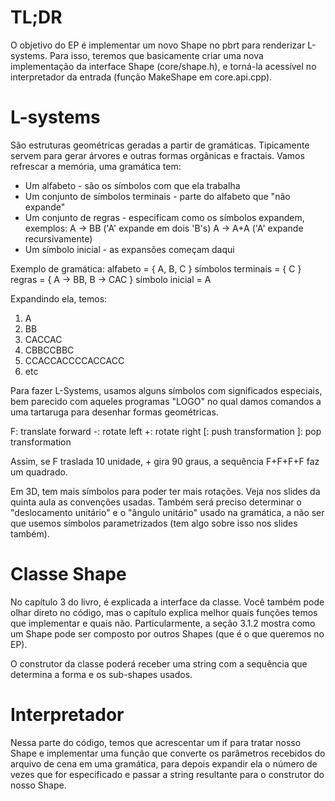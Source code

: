 
TL;DR
=====

O objetivo do EP é implementar um novo Shape no pbrt para renderizar
L-systems. Para isso, teremos que basicamente criar uma nova implementação da
interface Shape (core/shape.h), e torná-la acessível no interpretador da
entrada (função MakeShape em core.api.cpp).

L-systems
=========

São estruturas geométricas geradas a partir de gramáticas. Tipicamente servem
para gerar árvores e outras formas orgânicas e fractais. Vamos refrescar a
memória, uma gramática tem:

- Um alfabeto - são os símbolos com que ela trabalha
- Um conjunto de símbolos terminais - parte do alfabeto que "não expande"
- Um conjunto de regras - especificam como os símbolos expandem, exemplos:
  A -> BB ('A' expande em dois 'B's)
  A -> A+A ('A' expande recursivamente)
- Um símbolo inicial - as expansões começam daqui

Exemplo de gramática:
  alfabeto = { A, B, C }
  símbolos terminais = { C }
  regras = { A -> BB, B -> CAC }
  símbolo inicial = A

Expandindo ela, temos:
  1) A
  2) BB
  3) CACCAC
  4) CBBCCBBC
  5) CCACCACCCCACCACC
  6) etc

Para fazer L-Systems, usamos alguns símbolos com significados especiais, bem
parecido com aqueles programas "LOGO" no qual damos comandos a uma tartaruga
para desenhar formas geométricas.

F: translate forward
-: rotate left
+: rotate right
[: push transformation
]: pop transformation

Assim, se F traslada 10 unidade, + gira 90 graus, a sequência F+F+F+F faz um
quadrado.

Em 3D, tem mais símbolos para poder ter mais rotações. Veja nos slides da
quinta aula as convenções usadas. Também será preciso determinar o
"deslocamento unitário" e o "ângulo unitário" usado na gramática, a não ser
que usemos símbolos parametrizados (tem algo sobre isso nos slides também).

Classe Shape
============

No capítulo 3 do livro, é explicada a interface da classe. Você também pode
olhar direto no código, mas o capítulo explica melhor quais funções temos que
implementar e quais não. Particularmente, a seção 3.1.2 mostra como um Shape
pode ser composto por outros Shapes (que é o que queremos no EP).

O construtor da classe poderá receber uma string com a sequência que determina
a forma e os sub-shapes usados.

Interpretador
=============

Nessa parte do código, temos que acrescentar um if para tratar nosso Shape e
implementar uma função que converte os parâmetros recebidos do arquivo de cena
em uma gramática, para depois expandir ela o número de vezes que for
especificado e passar a string resultante para o construtor do nosso Shape.

